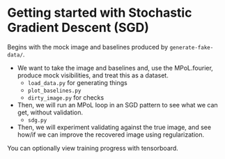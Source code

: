# Getting started with Stochastic Gradient Descent (SGD)

Begins with the mock image and baselines produced by `generate-fake-data/`. 

* We want to take the image and baselines and, use the MPoL.fourier, produce mock visibilities, and treat this as a dataset.
    * `load_data.py` for generating things
    * `plot_baselines.py` 
    * `dirty_image.py` for checks
* Then, we will run an MPoL loop in an SGD pattern to see what we can get, without validation.
    * `sdg.py`
* Then, we will experiment validating against the true image, and see how/if we can improve the recovered image using regularization.


You can optionally view training progress with tensorboard.